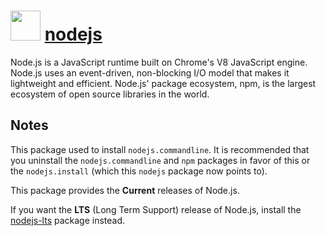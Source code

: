 ﻿# <img src="https://cdn.rawgit.com/chocolatey/chocolatey-coreteampackages/ba5adf020e09cd0e51107206ef3ec390035a6e90/icons/nodejs.png" width="48" height="48"/> [nodejs](https://chocolatey.org/packages/nodejs)


Node.js is a JavaScript runtime built on Chrome's V8 JavaScript engine. Node.js uses an event-driven, non-blocking I/O model that makes it lightweight and efficient. Node.js' package ecosystem, npm, is the largest ecosystem of open source libraries in the world.

## Notes
This package used to install `nodejs.commandline`. It is recommended that you uninstall the `nodejs.commandline` and `npm` packages in favor of this or the `nodejs.install` (which this `nodejs` package now points to).

This package provides the **Current** releases of Node.js.

If you want the **LTS** (Long Term Support) release of Node.js, install the [nodejs-lts](https://chocolatey.org/packages/nodejs-lts) package instead.

